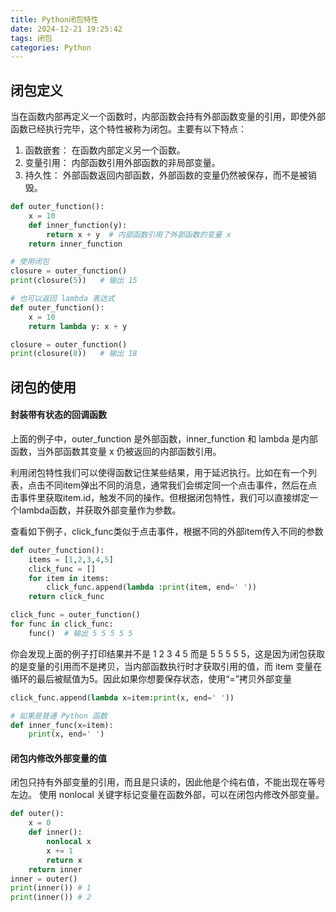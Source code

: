 ```yaml
---
title: Python闭包特性
date: 2024-12-21 19:25:42
tags: 闭包
categories: Python
---
```



## 闭包定义

当在函数内部再定义一个函数时，内部函数会持有外部函数变量的引用，即使外部函数已经执行完毕，这个特性被称为闭包。主要有以下特点：

1. 函数嵌套： 在函数内部定义另一个函数。
2. 变量引用： 内部函数引用外部函数的非局部变量。
3. 持久性： 外部函数返回内部函数，外部函数的变量仍然被保存，而不是被销毁。



```python
def outer_function():
    x = 10
    def inner_function(y):
        return x + y  # 内部函数引用了外部函数的变量 x
    return inner_function

# 使用闭包
closure = outer_function()
print(closure(5))   # 输出 15

# 也可以返回 lambda 表达式
def outer_function():
    x = 10
    return lambda y: x + y

closure = outer_function()
print(closure(8))   # 输出 18

```


## 闭包的使用

#### 封装带有状态的回调函数
上面的例子中，outer_function 是外部函数，inner_function 和 lambda 是内部函数，当外部函数其变量 x 仍被返回的内部函数引用。

利用闭包特性我们可以使得函数记住某些结果，用于延迟执行。比如在有一个列表，点击不同item弹出不同的消息，通常我们会绑定同一个点击事件，然后在点击事件里获取item.id，触发不同的操作。但根据闭包特性，我们可以直接绑定一个lambda函数，并获取外部变量作为参数。

查看如下例子，click_func类似于点击事件，根据不同的外部item传入不同的参数


```python
def outer_function():
    items = [1,2,3,4,5]
    click_func = []
    for item in items:
        click_func.append(lambda :print(item, end=' '))
    return click_func

click_func = outer_function()
for func in click_func:
    func()  # 输出 5 5 5 5 5

```

你会发现上面的例子打印结果并不是 1 2 3 4 5 而是 5 5 5 5 5，这是因为闭包获取的是变量的引用而不是拷贝，当内部函数执行时才获取引用的值，而 item 变量在循环的最后被赋值为5。因此如果你想要保存状态，使用“=”拷贝外部变量

```python
click_func.append(lambda x=item:print(x, end=' '))

# 如果是普通 Python 函数
def inner_func(x=item):
    print(x, end=' ')
```

#### 闭包内修改外部变量的值

闭包只持有外部变量的引用，而且是只读的，因此他是个纯右值，不能出现在等号左边。
使用 nonlocal 关键字标记变量在函数外部，可以在闭包内修改外部变量。


```python
def outer():
    x = 0
    def inner():
        nonlocal x
        x += 1
        return x
    return inner
inner = outer()
print(inner()) # 1
print(inner()) # 2
```

